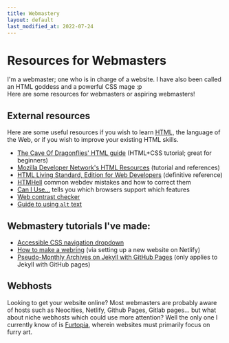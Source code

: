 ```yaml
---
title: Webmastery
layout: default
last_modified_at: 2022-07-24
---
```

# Resources for Webmasters
I'm a webmaster; one who is in charge of a website. I have also been called an HTML goddess and a powerful CSS mage :p  
Here are some resources for webmasters or aspiring webmasters!

## External resources
Here are some useful resources if you wish to learn <abbr title="HyperText Markup Language">HTML</abbr>, the language of the Web, or if you wish to improve your existing HTML skills.

- [The Cave Of Dragonflies' HTML guide](https://www.dragonflycave.com/html-guide) (HTML+CSS tutorial; great for beginners)
- [Mozilla Developer Network's HTML Resources](https://developer.mozilla.org/en-US/docs/Web/HTML) (tutorial and references)
- [HTML Living Standard, Edition for Web Developers](https://html.spec.whatwg.org/dev/) (definitive reference)
- [HTMHell](https://www.htmhell.dev/) common webdev mistakes and how to correct them
- [Can I Use...](https://caniuse.com/) tells you which browsers support which features
- [Web contrast checker](https://contrastchecker.com)
- [Guide to using `alt` text](https://www.w3.org/WAI/tutorials/images/)

## Webmastery tutorials I've made:

- [Accessible CSS navigation dropdown](/tutorial/accessible-css-dropdown)
- [How to make a webring](/tutorial/webring) (via setting up a new website on Netlify)
- [Pseudo-Monthly Archives on Jekyll with GitHub Pages](/2020/11/24/pseudo-monthly-archives-on-jekyll-with-github-pages) (only applies to Jekyll with GitHub pages)

## Webhosts
Looking to get your website online? Most webmasters are probably aware of hosts such as Neocities, Netlify, Github Pages, Gitlab pages... but what about niche webhosts which could use more attention?
Well the only one I currently know of is [Furtopia](https://furtopia.org/application.html), wherein websites must primarily focus on furry art.
